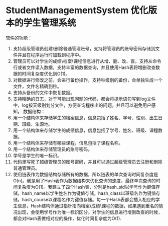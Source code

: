 # StudentManagementSystem 优化版本的学生管理系统

软件的功能：
1. 支持超级管理员创建\删除普通管理账号，支持将管理员的账号密码存储到文件并且在程序运行时加载到程序中。
2. 管理员可以对学生的成绩\档案\课程信息进行从增、删、改、查。支持从命令行或者文件读入数据，支持丰富的数据查询，并且使用Hash表将增删改查数据的时间复杂度优化到O(1)。
3. 对数据进行修改之前，会进行备份操作，支持秒级别的备份，会单独生成一个文件，文件名精确到秒。
4. 支持从备份的文件中恢复数据。
5. 支持精确的日志，对于可能出现问题的代码，都会将提示语句写到log文件中，log按天级别划分文件，方便查询程序出的问题，并且可以避免用户感知。
数据结构：
1. 用一个结构体来存储学生的档案信息，信息包括了姓名、学号、性别、出生日期、班级、生源地。
2. 用一个结构体来存储学生的成绩信息，信息包括了学号、姓名、班级、课程数据。
3. 用一个结构体来存储有哪些课程，信息包括了课程名称。
4. 用一个结构体来存储管理员的账号密码。
5. 学号是学生的唯一标识。
6. 代码里写死了超级管理员的账号密码，并且可以通过超级管理员去注册和删除普通管理员。
7. 使用链表作为数据结构存储所有的数据，所以链表的单次查询时间复杂度是O(n)。我是用了Hash表作为数据结构来优化查询的速度，最终单次查询的时间复杂度为O(1)。我建立了四个Hash表，分别是hash_sid以学号作为键值存储，hash_name以学生姓名作为键值存储，hash_class以班级名作为键值存储，hash_course以课程名作为键值存储。每一个Hash表都会插入相应的学生信息，Hash结构体通过指针指向档案\成绩\课程的数据，如果遇到重名的情况出现，会使用学号作为唯一标识区分。对学生的信息进行增删改查的时候，都会对Hash表做相对应的操作，优化时间复杂度为O(1).
